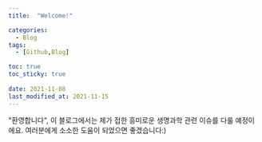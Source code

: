 ```yaml
---
title:  "Welcome!"

categories:
  - Blog
tags:
  - [Github,Blog]

toc: true
toc_sticky: true
 
date: 2021-11-08
last_modified_at: 2021-11-15
---
```

"환영합니다", 이 블로그에서는 제가 접한 흥미로운 생명과학 관련 이슈를 다룰 예정이에요.
여러분에게 소소한 도움이 되었으면 좋겠습니다:)
